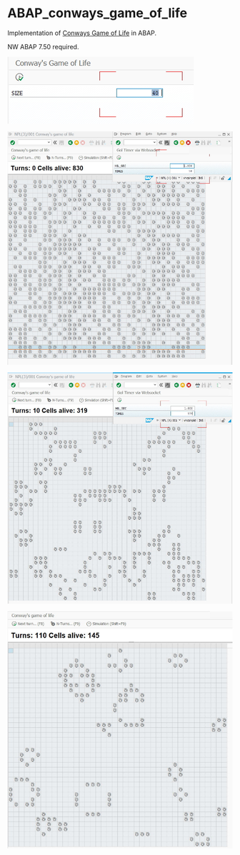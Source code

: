 ﻿# ABAP_conways_game_of_life

Implementation of [Conways Game of Life](https://en.wikipedia.org/wiki/Conway%27s_Game_of_Life) in ABAP. 

NW ABAP 7.50 required.

![Start screen](/0242ac1100021ee788f2310c2ac95139.smim.start_screen.jpg?raw=true "Start screen")

![Init](/0242ac1100021ed788f22b5ea98cdc10.smim.gol_with_websocket_timer.jpg?raw=true "Init")

![After 10 turns](/0242ac1100021ed788f22b5008d55c10.smim.gol_after_10_turns.jpg?raw=true "After 10 turns")

![After 110 turns](/0242ac1100021ed788f22b422d401c10.smim.gol_after_110_turns.jpg?raw=true "After 110 turns")
